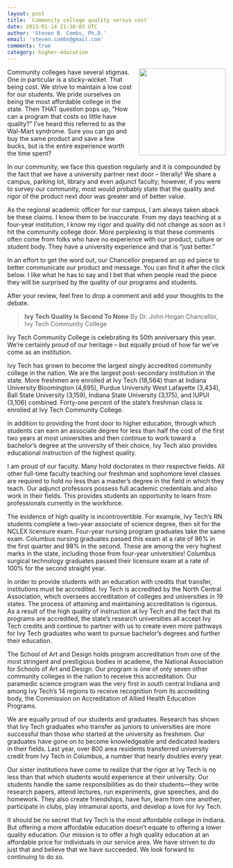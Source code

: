 ```yaml
---
layout: post
title: `Community college quality versus cost`
date: 2013-01-14 21:38:03 UTC
author: 'Steven B. Combs, Ph.D.'
email: 'steven.combs@gmail.com'
comments: true
category: higher-education
---
```


<img style="margin-left: 10px; margin-bottom: 10px;" src="http://3.bp.blogspot.com/-58b-dlaZFUI/UPRsGGTDRHI/AAAAAAABFq0/11iWjBLyWR8/s200/Screen+Shot+2013-01-14+at+3.34.48+PM.png" align="right" width="200" />Community colleges have several stigmas. One in particular is a sticky-wicket. That being cost. We strive to maintain a low cost for our students. We pride ourselves on being the most affordable college in the state. Then THAT question pops up, “How can a program that costs so little have quality?” I’ve heard this referred to as the Wal-Mart syndrome. Sure you can go and buy the same product and save a few bucks, but is the entire experience worth the time spent?

In our community, we face this question regularly and it is compounded by the fact that we have a university partner next door – literally! We share a campus, parking lot, library and even adjunct faculty; however, if you were to survey our community, most would probably state that the quality and rigor of the product next door was greater and of better value.

As the regional academic officer for our campus, I am always taken aback be these claims. I know them to be inaccurate. From my days teaching at a four-year institution, I know my rigor and quality did not change as soon as I hit the community college door. More perplexing is that these comments often come from folks who have no experience with our product, culture or student body. They have a university experience and that is “just better.”

In an effort to get the word out, our Chancellor prepared an op ed piece to better communicate our product and message. You can find it after the click below. I like what he has to say and I bet that when people read the piece they will be surprised by the quality of our programs and students.

After your review, feel free to drop a comment and add your thoughts to the debate.

>**Ivy Tech Quality Is Second To None**
By Dr. John Hogan
Chancellor, Ivy Tech Community College
>
Ivy Tech Community College is celebrating its 50th anniversary this year. We’re certainly proud of our heritage – but equally proud of how far we’ve come as an institution.
>
Ivy Tech has grown to become the largest singly accredited community college in the nation. We are the largest post-secondary institution in the state. More freshmen are enrolled at Ivy Tech (18,564) than at Indiana University Bloomington (4,695), Purdue University West Lafayette (3,434), Ball State University (3,159), Indiana State University (3,175), and IUPUI (3,106) combined. Forty-one percent of the state’s freshman class is enrolled at Ivy Tech Community College.
>
In addition to providing the front door to higher education, through which students can earn an associate degree for less than half the cost of the first two years at most universities and then continue to work toward a bachelor’s degree at the university of their choice, Ivy Tech also provides educational instruction of the highest quality.
>
I am proud of our faculty. Many hold doctorates in their respective fields. All other full-time faculty teaching our freshman and sophomore level classes are required to hold no less than a master’s degree in the field in which they teach. Our adjunct professors possess full academic credentials and also work in their fields. This provides students an opportunity to learn from professionals currently in the workforce.
>
The evidence of high quality is incontrovertible. For example, Ivy Tech’s RN students complete a two-year associate of science degree, then sit for the NCLEX licensure exam. Four-year nursing program graduates take the same exam. Columbus nursing graduates passed this exam at a rate of 96% in the first quarter and 98% in the second. These are among the very highest marks in the state, including those from four-year universities! Columbus surgical technology graduates passed their licensure exam at a rate of 100% for the second straight year.
>
In order to provide students with an education with credits that transfer, institutions must be accredited. Ivy Tech is accredited by the North Central Association, which oversees accreditation of colleges and universities in 19 states. The process of attaining and maintaining accreditation is rigorous. As a result of the high quality of instruction at Ivy Tech and the fact that its programs are accredited, the state’s research universities all accept Ivy Tech credits and continue to partner with us to create even more pathways for Ivy Tech graduates who want to pursue bachelor’s degrees and further their education.
>
The School of Art and Design holds program accreditation from one of the most stringent and prestigious bodies in academe, the National Association for Schools of Art and Design. Our program is one of only seven other community colleges in the nation to receive this accreditation. Our paramedic science program was the very first in south central Indiana and among Ivy Tech’s 14 regions to receive recognition from its accrediting body, the Commission on Accreditation of Allied Health Education Programs.
>
We are equally proud of our students and graduates. Research has shown that Ivy Tech graduates who transfer as juniors to universities are more successful than those who started at the university as freshmen. Our graduates have gone on to become knowledgeable and dedicated leaders in their fields. Last year, over 800 area residents transferred university credit from Ivy Tech in Columbus, a number that nearly doubles every year.
>
Our sister institutions have come to realize that the rigor at Ivy Tech is no less than that which students would experience at their university. Our students handle the same responsibilities as do their students—they write research papers, attend lectures, run experiments, give speeches, and do homework. They also create friendships, have fun, learn from one another, participate in clubs, play intramural sports, and develop a love for Ivy Tech.
>
It should be no secret that Ivy Tech is the most affordable college in Indiana. But offering a more affordable education doesn’t equate to offering a lower quality education. Our mission is to offer a high quality education at an affordable price for individuals in our service area. We have striven to do just that and believe that we have succeeded. We look forward to continuing to do so.
